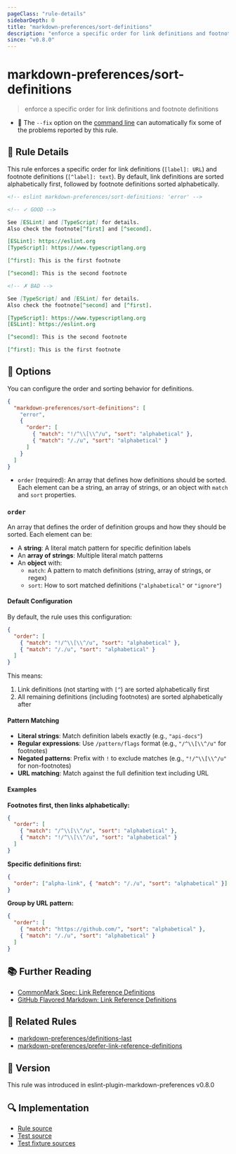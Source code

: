 ```yaml
---
pageClass: "rule-details"
sidebarDepth: 0
title: "markdown-preferences/sort-definitions"
description: "enforce a specific order for link definitions and footnote definitions"
since: "v0.8.0"
---
```


# markdown-preferences/sort-definitions

> enforce a specific order for link definitions and footnote definitions

- 🔧 The `--fix` option on the [command line](https://eslint.org/docs/user-guide/command-line-interface#fixing-problems) can automatically fix some of the problems reported by this rule.

## 📖 Rule Details

This rule enforces a specific order for link definitions (`[label]: URL`) and footnote definitions (`[^label]: text`). By default, link definitions are sorted alphabetically first, followed by footnote definitions sorted alphabetically.

<!-- eslint-skip -->

```md
<!-- eslint markdown-preferences/sort-definitions: 'error' -->

<!-- ✓ GOOD -->

See [ESLint] and [TypeScript] for details.
Also check the footnote[^first] and [^second].

[ESLint]: https://eslint.org
[TypeScript]: https://www.typescriptlang.org

[^first]: This is the first footnote

[^second]: This is the second footnote

<!-- ✗ BAD -->

See [TypeScript] and [ESLint] for details.
Also check the footnote[^second] and [^first].

[TypeScript]: https://www.typescriptlang.org
[ESLint]: https://eslint.org

[^second]: This is the second footnote

[^first]: This is the first footnote
```

## 🔧 Options

You can configure the order and sorting behavior for definitions.

```json
{
  "markdown-preferences/sort-definitions": [
    "error",
    {
      "order": [
        { "match": "!/^\\[\\^/u", "sort": "alphabetical" },
        { "match": "/./u", "sort": "alphabetical" }
      ]
    }
  ]
}
```

- `order` (required): An array that defines how definitions should be sorted. Each element can be a string, an array of strings, or an object with `match` and `sort` properties.

### `order`

An array that defines the order of definition groups and how they should be sorted. Each element can be:

- A **string**: A literal match pattern for specific definition labels
- An **array of strings**: Multiple literal match patterns
- An **object** with:
  - `match`: A pattern to match definitions (string, array of strings, or regex)
  - `sort`: How to sort matched definitions (`"alphabetical"` or `"ignore"`)

#### Default Configuration

By default, the rule uses this configuration:

```json
{
  "order": [
    { "match": "!/^\\[\\^/u", "sort": "alphabetical" },
    { "match": "/./u", "sort": "alphabetical" }
  ]
}
```

This means:

1. Link definitions (not starting with `[^`) are sorted alphabetically first
2. All remaining definitions (including footnotes) are sorted alphabetically after

#### Pattern Matching

- **Literal strings**: Match definition labels exactly (e.g., `"api-docs"`)
- **Regular expressions**: Use `/pattern/flags` format (e.g., `"/^\\[\\^/u"` for footnotes)
- **Negated patterns**: Prefix with `!` to exclude matches (e.g., `"!/^\\[\\^/u"` for non-footnotes)
- **URL matching**: Match against the full definition text including URL

#### Examples

**Footnotes first, then links alphabetically:**

```json
{
  "order": [
    { "match": "/^\\[\\^/u", "sort": "alphabetical" },
    { "match": "!/^\\[\\^/u", "sort": "alphabetical" }
  ]
}
```

**Specific definitions first:**

```json
{
  "order": ["alpha-link", { "match": "/./u", "sort": "alphabetical" }]
}
```

**Group by URL pattern:**

```json
{
  "order": [
    { "match": "https://github.com/", "sort": "alphabetical" },
    { "match": "/./u", "sort": "alphabetical" }
  ]
}
```

## 📚 Further Reading

- [CommonMark Spec: Link Reference Definitions](https://spec.commonmark.org/0.31.2/#link-reference-definitions)
- [GitHub Flavored Markdown: Link Reference Definitions](https://github.github.com/gfm/#link-reference-definitions)

## 👫 Related Rules

- [markdown-preferences/definitions-last](./definitions-last.md)
- [markdown-preferences/prefer-link-reference-definitions](./prefer-link-reference-definitions.md)

## 🚀 Version

This rule was introduced in eslint-plugin-markdown-preferences v0.8.0

## 🔍 Implementation

- [Rule source](https://github.com/ota-meshi/eslint-plugin-markdown-preferences/blob/main/src/rules/sort-definitions.ts)
- [Test source](https://github.com/ota-meshi/eslint-plugin-markdown-preferences/blob/main/tests/src/rules/sort-definitions.ts)
- [Test fixture sources](https://github.com/ota-meshi/eslint-plugin-markdown-preferences/tree/main/tests/fixtures/rules/sort-definitions)
